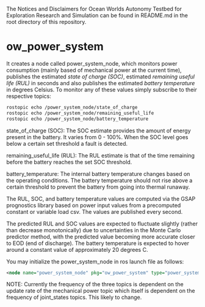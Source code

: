 The Notices and Disclaimers for Ocean Worlds Autonomy Testbed for Exploration
Research and Simulation can be found in README.md in the root directory of
this repository.

# ow_power_system

It creates a node called power_system_node, which monitors power consumption
(mainly based of mechanical power at the current time), publishes the estimated
_state of charge (SOC)_, estimated _remaining useful life (RUL)_ in seconds and
also publishes the estimated _battery temperature_ in degrees Celsius. To
monitor any of these values simply subscribe to their respective topics:

```bash
rostopic echo /power_system_node/state_of_charge
rostopic echo /power_system_node/remaining_useful_life
rostopic echo /power_system_node/battery_temperature
```

state_of_charge (SOC): The SOC estimate provides the amount of energy present in
the battery. It varies from 0 - 100%. When the SOC level goes below a certain
set threshold a fault is detected.

remaining_useful_life (RUL): The RUL estimate is that of the time remaining
before the battery reaches the set SOC threshold.

battery_temperature: The internal battery temperature changes based on the
operating conditions. The battery temperature should not rise above a certain
threshold to prevent the battery from going into thermal runaway.

The RUL, SOC, and battery temperature values are computed via the GSAP
prognostics library based on power input values from a precomputed constant or
variable load csv. The values are published every second.

The predicted RUL and SOC values are expected to fluctuate slightly (rather than
decrease monotonically) due to uncertainties in the Monte Carlo predictor
method, with the predicted value becoming more accurate closer to EOD (end of
discharge). The battery temperature is expected to hover around a constant value
of approximately 20 degrees C.

You may initialize the power_system_node in ros launch file as follows:

```xml
<node name="power_system_node" pkg="ow_power_system" type="power_system_node" />
```

NOTE: Currently the frequency of the three topics is dependent on the update
rate of the mechanical power topic which itself is dependent on the frequency of
joint_states topics. This likely to change.
